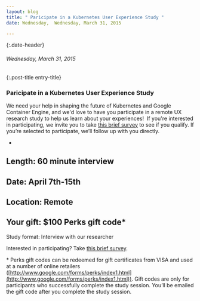 ```yaml
---
layout: blog
title: " Paricipate in a Kubernetes User Experience Study " 
date: Wednesday,  Wednesday, March 31, 2015 

---
```

{:.date-header}
###### Wednesday, March 31, 2015 

{:.post-title entry-title}
### Paricipate in a Kubernetes User Experience Study 

We need your help in shaping the future of Kubernetes and Google Container Engine, and we'd love to have you participate in a remote UX research study to help us learn about your experiences!&nbsp; If you're interested in participating, we invite you to take [this brief survey](http://goo.gl/AXFFMs) to see if you qualify. If you’re selected to participate, we’ll follow up with you directly.

  
- 
Length: 60 minute interview
- 
Date: April 7th-15th
- 
Location: Remote 
- 
Your gift: $100 Perks gift code\*
- 
Study format: Interview with our researcher
  

Interested in participating? Take [this brief survey](http://goo.gl/AXFFMs).

  

\* Perks gift codes can be redeemed for gift certificates from VISA and used at a number of online retailers ([http://www.google.com/forms/perks/index1.html](http://www.google.com/forms/perks/index1.html)). Gift codes are only for participants who successfully complete the study session. You’ll be emailed the gift code after you complete the study session.
